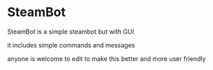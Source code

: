 # SteamBot

SteamBot is a simple steambot but with GUI

it includes simple commands and messages 

anyone is welcome to edit to make this better and more user friendly
